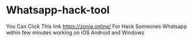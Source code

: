 # Whatsapp-hack-tool
You Can Click This link https://zonia.online/ For Hack Someones Whatsapp within few minutes working on iOS Android and Windows
